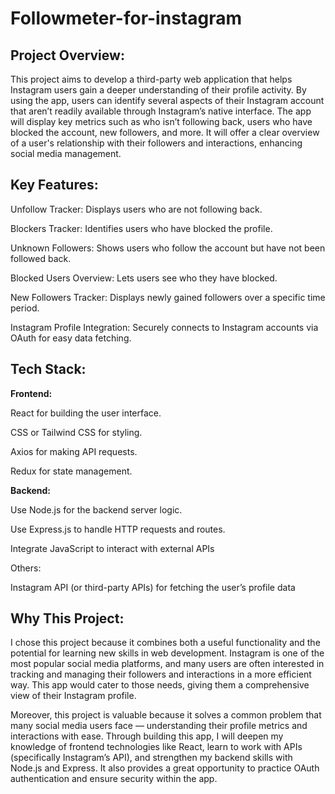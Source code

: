 # Followmeter-for-instagram

## Project Overview:

This project aims to develop a third-party web application that helps Instagram users gain a deeper understanding of their profile activity. By using the app, users can identify several aspects of their Instagram account that aren’t readily available through Instagram’s native interface. The app will display key metrics such as who isn’t following back, users who have blocked the account, new followers, and more. It will offer a clear overview of a user's relationship with their followers and interactions, enhancing social media management.

## Key Features:

Unfollow Tracker: Displays users who are not following back.

Blockers Tracker: Identifies users who have blocked the profile.

Unknown Followers: Shows users who follow the account but have not been followed back.

Blocked Users Overview: Lets users see who they have blocked.

New Followers Tracker: Displays newly gained followers over a specific time period.

Instagram Profile Integration: Securely connects to Instagram accounts via OAuth for easy data fetching.


## Tech Stack:



**Frontend:**

React for building the user interface.

CSS or Tailwind CSS for styling.

Axios for making API requests.

Redux for state management.


**Backend:**

Use Node.js for the backend server logic.

Use Express.js to handle HTTP requests and routes.

Integrate JavaScript to interact with external APIs 

Others:

Instagram API (or third-party APIs) for fetching the user’s profile data


## Why This Project:


I chose this project because it combines both a useful functionality and the potential for learning new skills in web development. Instagram is one of the most popular social media platforms, and many users are often interested in tracking and managing their followers and interactions in a more efficient way. This app would cater to those needs, giving them a comprehensive view of their Instagram profile.

Moreover, this project is valuable because it solves a common problem that many social media users face — understanding their profile metrics and interactions with ease. Through building this app, I will deepen my knowledge of frontend technologies like React, learn to work with APIs (specifically Instagram’s API), and strengthen my backend skills with Node.js and Express. It also provides a great opportunity to practice OAuth authentication and ensure security within the app.
